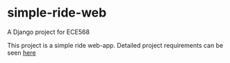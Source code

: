 # simple-ride-web
A Django project for ECE568

This project is a simple ride web-app.
Detailed project requirements can be seen [here](https://github.com/Charlmzz/simple-ride-web/blob/master/hw1.pdf)

